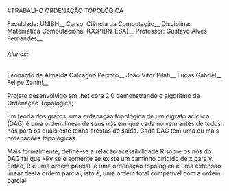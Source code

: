 #TRABALHO ORDENAÇÃO TOPOLÓGICA

Faculdade: UNIBH__
Curso: Ciência da Computação__
Disciplina: Matemática Computacional (CCP1BN-ESA)__
Professor: Gustavo Alves Fernandes__

###### Alunos: 
Leonardo de Almeida Calcagno Peixoto__
João Vitor Pilati__
Lucas Gabriel__
Felipe Zanini__
       

Projeto desenvolvido em .net core 2.0 demonstrando o algoritmo da Ordenação Topológica;

Em teoria dos grafos, uma ordenação topológica de um digrafo acíclico (DAG) é uma ordem linear de seus nós em que cada nó vem antes de todos nós para os quais este tenha arestas de saída. Cada DAG tem uma ou mais ordenações topológicas.

Mais formalmente, define-se a relação acessibilidade R sobre os nós do DAG tal que xRy se e somente se existe um caminho dirigido de x para y. Então, R é uma ordem parcial, e uma ordenação topológica é uma extensão linear desta ordem parcial, isto é, uma ordem total compatível com a ordem parcial.



